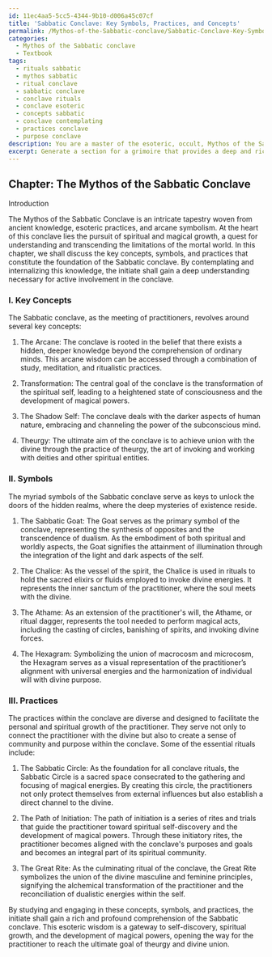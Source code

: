 ```yaml
---
id: 11ec4aa5-5cc5-4344-9b10-d006a45c07cf
title: 'Sabbatic Conclave: Key Symbols, Practices, and Concepts'
permalink: /Mythos-of-the-Sabbatic-conclave/Sabbatic-Conclave-Key-Symbols-Practices-and-Concepts/
categories:
  - Mythos of the Sabbatic conclave
  - Textbook
tags:
  - rituals sabbatic
  - mythos sabbatic
  - ritual conclave
  - sabbatic conclave
  - conclave rituals
  - conclave esoteric
  - concepts sabbatic
  - conclave contemplating
  - practices conclave
  - purpose conclave
description: You are a master of the esoteric, occult, Mythos of the Sabbatic conclave and education, you have written many textbooks on the subject in ways that provide students with rich and deep understanding of the subject. You are being asked to write textbook-like sections on a topic and you do it with full context, explainability, and reliability in accuracy to the true facts of the topic at hand, in a textbook style that a student would easily be able to learn from, in a rich, engaging, and contextual way. Always include relevant context (such as formulas and history), related concepts, and in a way that someone can gain deep insights from.
excerpt: Generate a section for a grimoire that provides a deep and rich understanding of the Mythos of the Sabbatic conclave, explaining its key concepts, symbols, and practices for a student passionate about occult knowledge. Emphasize the purpose of the conclave, its inner workings, and any essential rituals related to the gathering of practitioners to ensure the initiate can gain insightful information from the text.
---
```

## Chapter: The Mythos of the Sabbatic Conclave

Introduction

The Mythos of the Sabbatic Conclave is an intricate tapestry woven from ancient knowledge, esoteric practices, and arcane symbolism. At the heart of this conclave lies the pursuit of spiritual and magical growth, a quest for understanding and transcending the limitations of the mortal world. In this chapter, we shall discuss the key concepts, symbols, and practices that constitute the foundation of the Sabbatic conclave. By contemplating and internalizing this knowledge, the initiate shall gain a deep understanding necessary for active involvement in the conclave.

### I. Key Concepts

The Sabbatic conclave, as the meeting of practitioners, revolves around several key concepts:

1. The Arcane: The conclave is rooted in the belief that there exists a hidden, deeper knowledge beyond the comprehension of ordinary minds. This arcane wisdom can be accessed through a combination of study, meditation, and ritualistic practices.

2. Transformation: The central goal of the conclave is the transformation of the spiritual self, leading to a heightened state of consciousness and the development of magical powers.

3. The Shadow Self: The conclave deals with the darker aspects of human nature, embracing and channeling the power of the subconscious mind.

4. Theurgy: The ultimate aim of the conclave is to achieve union with the divine through the practice of theurgy, the art of invoking and working with deities and other spiritual entities.

### II. Symbols

The myriad symbols of the Sabbatic conclave serve as keys to unlock the doors of the hidden realms, where the deep mysteries of existence reside.

1. The Sabbatic Goat: The Goat serves as the primary symbol of the conclave, representing the synthesis of opposites and the transcendence of dualism. As the embodiment of both spiritual and worldly aspects, the Goat signifies the attainment of illumination through the integration of the light and dark aspects of the self.

2. The Chalice: As the vessel of the spirit, the Chalice is used in rituals to hold the sacred elixirs or fluids employed to invoke divine energies. It represents the inner sanctum of the practitioner, where the soul meets with the divine.

3. The Athame: As an extension of the practitioner's will, the Athame, or ritual dagger, represents the tool needed to perform magical acts, including the casting of circles, banishing of spirits, and invoking divine forces.

4. The Hexagram: Symbolizing the union of macrocosm and microcosm, the Hexagram serves as a visual representation of the practitioner’s alignment with universal energies and the harmonization of individual will with divine purpose.

### III. Practices

The practices within the conclave are diverse and designed to facilitate the personal and spiritual growth of the practitioner. They serve not only to connect the practitioner with the divine but also to create a sense of community and purpose within the conclave. Some of the essential rituals include:

1. The Sabbatic Circle: As the foundation for all conclave rituals, the Sabbatic Circle is a sacred space consecrated to the gathering and focusing of magical energies. By creating this circle, the practitioners not only protect themselves from external influences but also establish a direct channel to the divine.

2. The Path of Initiation: The path of initiation is a series of rites and trials that guide the practitioner toward spiritual self-discovery and the development of magical powers. Through these initiatory rites, the practitioner becomes aligned with the conclave's purposes and goals and becomes an integral part of its spiritual community.

3. The Great Rite: As the culminating ritual of the conclave, the Great Rite symbolizes the union of the divine masculine and feminine principles, signifying the alchemical transformation of the practitioner and the reconciliation of dualistic energies within the self.

By studying and engaging in these concepts, symbols, and practices, the initiate shall gain a rich and profound comprehension of the Sabbatic conclave. This esoteric wisdom is a gateway to self-discovery, spiritual growth, and the development of magical powers, opening the way for the practitioner to reach the ultimate goal of theurgy and divine union.
